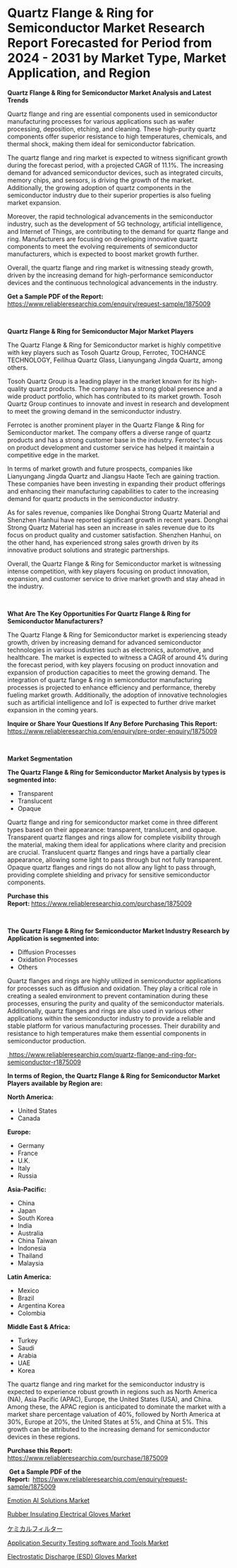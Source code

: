 <p><h1>Quartz Flange & Ring for Semiconductor Market Research Report Forecasted for Period from 2024 -  2031 by Market Type, Market Application, and Region</h1></p><p><strong>Quartz Flange & Ring for Semiconductor Market Analysis and Latest Trends</strong></p>
<p><p>Quartz flange and ring are essential components used in semiconductor manufacturing processes for various applications such as wafer processing, deposition, etching, and cleaning. These high-purity quartz components offer superior resistance to high temperatures, chemicals, and thermal shock, making them ideal for semiconductor fabrication.</p><p>The quartz flange and ring market is expected to witness significant growth during the forecast period, with a projected CAGR of 11.1%. The increasing demand for advanced semiconductor devices, such as integrated circuits, memory chips, and sensors, is driving the growth of the market. Additionally, the growing adoption of quartz components in the semiconductor industry due to their superior properties is also fueling market expansion.</p><p>Moreover, the rapid technological advancements in the semiconductor industry, such as the development of 5G technology, artificial intelligence, and Internet of Things, are contributing to the demand for quartz flange and ring. Manufacturers are focusing on developing innovative quartz components to meet the evolving requirements of semiconductor manufacturers, which is expected to boost market growth further.</p><p>Overall, the quartz flange and ring market is witnessing steady growth, driven by the increasing demand for high-performance semiconductor devices and the continuous technological advancements in the industry.</p></p>
<p><strong>Get a Sample PDF of the Report:&nbsp;</strong> <a href="https://www.reliableresearchiq.com/enquiry/request-sample/1875009">https://www.reliableresearchiq.com/enquiry/request-sample/1875009</a></p>
<p>&nbsp;</p>
<p><strong>Quartz Flange & Ring for Semiconductor Major Market Players</strong></p>
<p><p>The Quartz Flange & Ring for Semiconductor market is highly competitive with key players such as Tosoh Quartz Group, Ferrotec, TOCHANCE TECHNOLOGY, Feilihua Quartz Glass, Lianyungang Jingda Quartz, among others. </p><p>Tosoh Quartz Group is a leading player in the market known for its high-quality quartz products. The company has a strong global presence and a wide product portfolio, which has contributed to its market growth. Tosoh Quartz Group continues to innovate and invest in research and development to meet the growing demand in the semiconductor industry.</p><p>Ferrotec is another prominent player in the Quartz Flange & Ring for Semiconductor market. The company offers a diverse range of quartz products and has a strong customer base in the industry. Ferrotec's focus on product development and customer service has helped it maintain a competitive edge in the market.</p><p>In terms of market growth and future prospects, companies like Lianyungang Jingda Quartz and Jiangsu Haote Tech are gaining traction. These companies have been investing in expanding their product offerings and enhancing their manufacturing capabilities to cater to the increasing demand for quartz products in the semiconductor industry.</p><p>As for sales revenue, companies like Donghai Strong Quartz Material and Shenzhen Hanhui have reported significant growth in recent years. Donghai Strong Quartz Material has seen an increase in sales revenue due to its focus on product quality and customer satisfaction. Shenzhen Hanhui, on the other hand, has experienced strong sales growth driven by its innovative product solutions and strategic partnerships.</p><p>Overall, the Quartz Flange & Ring for Semiconductor market is witnessing intense competition, with key players focusing on product innovation, expansion, and customer service to drive market growth and stay ahead in the industry.</p></p>
<p>&nbsp;</p>
<p><strong>What Are The Key Opportunities For Quartz Flange & Ring for Semiconductor Manufacturers?</strong></p>
<p><p>The Quartz Flange & Ring for Semiconductor market is experiencing steady growth, driven by increasing demand for advanced semiconductor technologies in various industries such as electronics, automotive, and healthcare. The market is expected to witness a CAGR of around 4% during the forecast period, with key players focusing on product innovation and expansion of production capacities to meet the growing demand. The integration of quartz flange & ring in semiconductor manufacturing processes is projected to enhance efficiency and performance, thereby fueling market growth. Additionally, the adoption of innovative technologies such as artificial intelligence and IoT is expected to further drive market expansion in the coming years.</p></p>
<p><strong>Inquire or Share Your Questions If Any Before Purchasing This Report:</strong> <a href="https://www.reliableresearchiq.com/enquiry/pre-order-enquiry/1875009">https://www.reliableresearchiq.com/enquiry/pre-order-enquiry/1875009</a></p>
<p>&nbsp;</p>
<p><strong>Market Segmentation</strong></p>
<p><strong>The Quartz Flange & Ring for Semiconductor Market Analysis by types is segmented into:</strong></p>
<p><ul><li>Transparent</li><li>Translucent</li><li>Opaque</li></ul></p>
<p><p>Quartz flange and ring for semiconductor market come in three different types based on their appearance: transparent, translucent, and opaque. Transparent quartz flanges and rings allow for complete visibility through the material, making them ideal for applications where clarity and precision are crucial. Translucent quartz flanges and rings have a partially clear appearance, allowing some light to pass through but not fully transparent. Opaque quartz flanges and rings do not allow any light to pass through, providing complete shielding and privacy for sensitive semiconductor components.</p></p>
<p><strong>Purchase this Report:&nbsp;</strong><a href="https://www.reliableresearchiq.com/purchase/1875009">https://www.reliableresearchiq.com/purchase/1875009</a></p>
<p>&nbsp;</p>
<p><strong>The Quartz Flange & Ring for Semiconductor Market Industry Research by Application is segmented into:</strong></p>
<p><ul><li>Diffusion Processes</li><li>Oxidation Processes</li><li>Others</li></ul></p>
<p><p>Quartz flanges and rings are highly utilized in semiconductor applications for processes such as diffusion and oxidation. They play a critical role in creating a sealed environment to prevent contamination during these processes, ensuring the purity and quality of the semiconductor materials. Additionally, quartz flanges and rings are also used in various other applications within the semiconductor industry to provide a reliable and stable platform for various manufacturing processes. Their durability and resistance to high temperatures make them essential components in semiconductor production.</p></p>
<p><a href="https://www.reliableresearchiq.com/quartz-flange-and-ring-for-semiconductor-r1875009">&nbsp;https://www.reliableresearchiq.com/quartz-flange-and-ring-for-semiconductor-r1875009</a></p>
<p><strong>In terms of Region, the Quartz Flange & Ring for Semiconductor Market Players available by Region are:</strong></p>
<p>
    <p> <strong> North America: </strong>
        <ul>
            <li>United States</li>
            <li>Canada</li>
        </ul>
        </p> 
    <p> <strong> Europe: </strong>
        <ul>
            <li>Germany</li>
            <li>France</li>
            <li>U.K.</li>
            <li>Italy</li>
            <li>Russia</li>
        </ul>
        </p> 
    <p> <strong> Asia-Pacific: </strong>
        <ul>
            <li>China</li>
            <li>Japan</li>
            <li>South Korea</li>
            <li>India</li>
            <li>Australia</li>
            <li>China Taiwan</li>
            <li>Indonesia</li>
            <li>Thailand</li>
            <li>Malaysia</li>
        </ul>
        </p> 
    <p> <strong> Latin America: </strong>
        <ul>
            <li>Mexico</li>
            <li>Brazil</li>
            <li>Argentina Korea</li>
            <li>Colombia</li>
        </ul>
        </p> 
    <p> <strong> Middle East & Africa: </strong>
        <ul>
            <li>Turkey</li>
            <li>Saudi</li>
            <li>Arabia</li>
            <li>UAE</li>
            <li>Korea</li>
        </ul>
    </p>
    </p>
<p><p>The quartz flange and ring market for the semiconductor industry is expected to experience robust growth in regions such as North America (NA), Asia Pacific (APAC), Europe, the United States (USA), and China. Among these, the APAC region is anticipated to dominate the market with a market share percentage valuation of 40%, followed by North America at 30%, Europe at 20%, the United States at 5%, and China at 5%. This growth can be attributed to the increasing demand for semiconductor devices in these regions.</p></p>
<p><strong>Purchase this Report: </strong><a href="https://www.reliableresearchiq.com/purchase/1875009">https://www.reliableresearchiq.com/purchase/1875009</a></p>
<p>&nbsp;<strong>Get a Sample PDF of the Report:&nbsp;&nbsp;</strong><a href="https://www.reliableresearchiq.com/enquiry/request-sample/1875009">https://www.reliableresearchiq.com/enquiry/request-sample/1875009</a></p>
<p><strong></strong></p>
<p><p><a href="https://www.linkedin.com/pulse/emotion-ai-solutions-market-research-report-includes-analysis-bpbcc">Emotion AI Solutions Market</a></p><p><a href="https://github.com/howellLesch2002/Market-Research-Report-List-1/blob/main/rubber-insulating-electrical-gloves-market.md">Rubber Insulating Electrical Gloves Market</a></p><p><a href="https://medium.com/@camron674/%E5%8C%96%E5%AD%A6%E3%83%95%E3%82%A3%E3%83%AB%E3%82%BF%E3%83%BC%E5%B8%82%E5%A0%B4%E3%82%B7%E3%82%A7%E3%82%A2%E3%81%A8%E6%96%B0%E3%81%97%E3%81%84%E3%83%88%E3%83%AC%E3%83%B3%E3%83%89%E5%88%86%E6%9E%90-%E3%81%9D%E3%81%AE%E3%82%BF%E3%82%A4%E3%83%97-%E3%82%A2%E3%83%97%E3%83%AA%E3%82%B1%E3%83%BC%E3%82%B7%E3%83%A7%E3%83%B3-%E3%82%A8%E3%83%B3%E3%83%89%E3%83%A6%E3%83%BC%E3%82%B9%E3%81%AB%E3%82%88%E3%82%8B%E4%BA%88%E6%B8%AC-2024%E5%B9%B4%E3%81%8B%E3%82%892031%E5%B9%B4%E3%81%BE%E3%81%A7%E3%81%AE%E6%9C%9F%E9%96%93%E3%81%AB%E3%81%A4%E3%81%84%E3%81%A6-a528c46494dc">ケミカルフィルター</a></p><p><a href="https://www.linkedin.com/pulse/application-security-testing-software-tools-market-outlook-auk2c">Application Security Testing software and Tools Market</a></p><p><a href="https://github.com/DiannaFlatley/Market-Research-Report-List-1/blob/main/electrostatic-discharge-esd-gloves-market.md">Electrostatic Discharge (ESD) Gloves Market</a></p></p>
